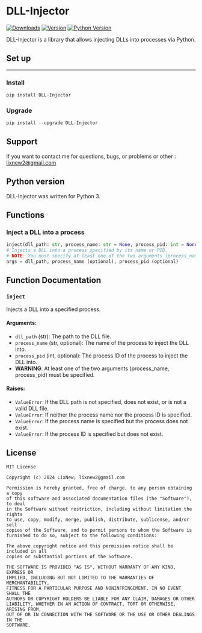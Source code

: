 # DLL-Injector

[![Downloads](https://img.shields.io/pepy/dt/DLL-Injector)](https://pypi.org/project/DLL-Injector/)
[![Version](https://img.shields.io/pypi/v/DLL-Injector)](https://pypi.org/project/DLL-Injector/)
[![Python Version](https://img.shields.io/pypi/pyversions/DLL-Injector)](https://pypi.org/project/DLL-Injector/)

DLL-Injector is a library that allows injecting DLLs into processes via Python.

## Set up
----
### Install

~~~python
pip install DLL-Injector
~~~

### Upgrade
~~~~python
pip install --upgrade DLL-Injector
~~~~

## Support

If you want to contact me for questions, bugs, or problems or other : lixnew2@gmail.com

## Python version

DLL-Injector was written for Python 3.

## Functions

### Inject a DLL into a process
~~~python
inject(dll_path: str, process_name: str = None, process_pid: int = None)
# Injects a DLL into a process specified by its name or PID.
# NOTE: You must specify at least one of the two arguments (process_name, process_pid).
args = dll_path, process_name (optional), process_pid (optional)
~~~

## Function Documentation

### `inject`
Injects a DLL into a specified process.

#### Arguments:
- `dll_path` (str): The path to the DLL file.
- `process_name` (str, optional): The name of the process to inject the DLL into.
- `process_pid` (int, optional): The process ID of the process to inject the DLL into.
- **WARNING**: At least one of the two arguments (process_name, process_pid) must be specified.

#### Raises:
- `ValueError`: If the DLL path is not specified, does not exist, or is not a valid DLL file.
- `ValueError`: If neither the process name nor the process ID is specified.
- `ValueError`: If the process name is specified but the process does not exist.
- `ValueError`: If the process ID is specified but does not exist.

## License

```text
MIT License 

Copyright (c) 2024 LixNew; lixnew2@gmail.com

Permission is hereby granted, free of charge, to any person obtaining a copy
of this software and associated documentation files (the "Software"), to deal
in the Software without restriction, including without limitation the rights
to use, copy, modify, merge, publish, distribute, sublicense, and/or sell
copies of the Software, and to permit persons to whom the Software is
furnished to do so, subject to the following conditions:

The above copyright notice and this permission notice shall be included in all
copies or substantial portions of the Software.

THE SOFTWARE IS PROVIDED "AS IS", WITHOUT WARRANTY OF ANY KIND, EXPRESS OR
IMPLIED, INCLUDING BUT NOT LIMITED TO THE WARRANTIES OF MERCHANTABILITY,
FITNESS FOR A PARTICULAR PURPOSE AND NONINFRINGEMENT. IN NO EVENT SHALL THE
AUTHORS OR COPYRIGHT HOLDERS BE LIABLE FOR ANY CLAIM, DAMAGES OR OTHER
LIABILITY, WHETHER IN AN ACTION OF CONTRACT, TORT OR OTHERWISE, ARISING FROM,
OUT OF OR IN CONNECTION WITH THE SOFTWARE OR THE USE OR OTHER DEALINGS IN THE
SOFTWARE.